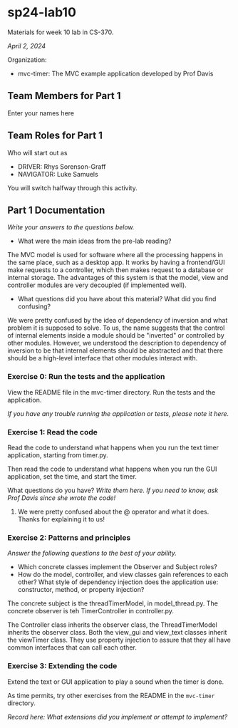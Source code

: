 # sp24-lab10
Materials for week 10 lab in CS-370.

_April 2, 2024_

Organization:
* mvc-timer: The MVC example application developed by Prof Davis

## Team Members for Part 1
Enter your names here

## Team Roles for Part 1
Who will start out as
* DRIVER: Rhys Sorenson-Graff
* NAVIGATOR: Luke Samuels

You will switch halfway through this activity.

## Part 1 Documentation

_Write your answers to the questions below._

* What were the main ideas from the pre-lab reading?

The MVC model is used for software where all the processing happens in the same place,
such as a desktop app. It works by having a frontend/GUI make requests to a controller,
which then makes request to a database or internal storage. The advantages of this system
is that the model, view and controller modules are very decoupled (if implemented well).

* What questions did you have about this material? What did you find confusing?

We were pretty confused by the idea of dependency of inversion and what problem it is supposed to solve.
To us, the name suggests that the control of internal elements inside a module should be "inverted" or
controlled by other modules. However, we understood the description to dependency of inversion to be that
internal elements should be abstracted and that there should be a high-level interface that other modules
interact with.

### Exercise 0: Run the tests and the application
View the README file in the mvc-timer directory. Run the tests and the application.

_If you have any trouble running the application or tests, please note it here._

### Exercise 1: Read the code
Read the code to understand what happens when you run the text timer application, starting from timer.py. 

Then read the code to understand what happens when you run the GUI application, set the time, and start the timer.

What questions do you have? _Write them here. If you need to know, ask Prof Davis since she wrote the code!_

1. We were pretty confused about the @ operator and what it does. Thanks for explaining it to us!


### Exercise 2: Patterns and principles
_Answer the following questions to the best of your ability._
* Which concrete classes implement the Observer and Subject roles?
* How do the model, controller, and view classes gain references to each other? What style of dependency injection does the application use: constructor, method, or property injection?

The concrete subject is the threadTimerModel, in model_thread.py. The concrete observer is teh TimerController in controller.py.

The Controller class inherits the observer class, the ThreadTimerModel inherits the observer class. Both the view_gui and view_text classes inherit the viewTimer class. They use property injection to assure that they all have common interfaces that can call each other.


### Exercise 3: Extending the code
Extend the text or GUI application to play a sound when the timer is done.

As time permits, try other exercises from the README in the `mvc-timer` directory.

_Record here: What extensions did you implement or attempt to implement?_
